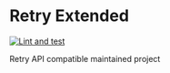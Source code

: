 # Retry Extended
[![Lint and test](https://github.com/strollby/retry-extended/actions/workflows/python-app.yml/badge.svg?branch=main)](https://github.com/strollby/retry-extended/actions/workflows/python-app.yml)


Retry API compatible maintained project
